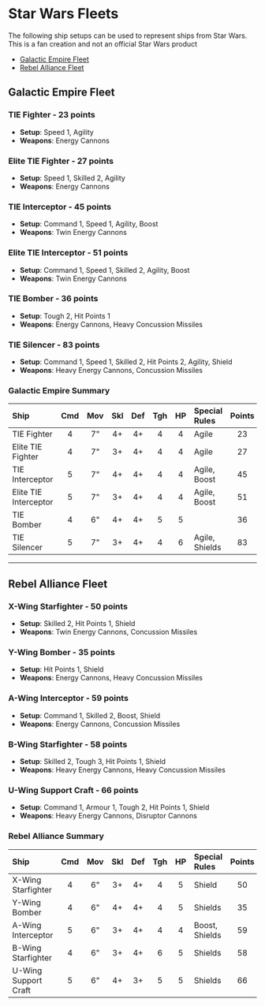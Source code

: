 # Star Wars Fleets

The following ship setups can be used to represent ships from Star Wars. This is a fan creation and not an official Star Wars product

- [Galactic Empire Fleet](#galactic-empire-fleet)
- [Rebel Alliance Fleet](#rebel-alliance-fleet)

## Galactic Empire Fleet

### TIE Fighter - 23 points

- **Setup**: Speed 1, Agility
- **Weapons**: Energy Cannons

### Elite TIE Fighter - 27 points

- **Setup**: Speed 1, Skilled 2, Agility
- **Weapons**: Energy Cannons

### TIE Interceptor - 45 points

- **Setup**: Command 1, Speed 1, Agility, Boost
- **Weapons**: Twin Energy Cannons

### Elite TIE Interceptor - 51 points

- **Setup**: Command 1, Speed 1, Skilled 2, Agility, Boost
- **Weapons**: Twin Energy Cannons

### TIE Bomber - 36 points

- **Setup**: Tough 2, Hit Points 1
- **Weapons**: Energy Cannons, Heavy Concussion Missiles

### TIE Silencer - 83 points

- **Setup**: Command 1, Speed 1, Skilled 2, Hit Points 2, Agility, Shield
- **Weapons**: Heavy Energy Cannons, Concussion Missiles

### Galactic Empire Summary

| Ship                    | Cmd | Mov | Skl | Def | Tgh | HP  | Special Rules         | Points |
| :---------------------- | :-: | :-: | :-: | :-: | :-: | :-: | :-------------------- | :----: |
| TIE Fighter             |  4  |  7" |  4+ |  4+ |  4  |  4  | Agile                 | 23     |
| Elite TIE Fighter       |  4  |  7" |  3+ |  4+ |  4  |  4  | Agile                 | 27     |
| TIE Interceptor         |  5  |  7" |  4+ |  4+ |  4  |  4  | Agile, Boost          | 45     |
| Elite TIE Interceptor   |  5  |  7" |  3+ |  4+ |  4  |  4  | Agile, Boost          | 51     |
| TIE Bomber              |  4  |  6" |  4+ |  4+ |  5  |  5  |                       | 36     |
| TIE Silencer            |  5  |  7" |  3+ |  4+ |  4  |  6  | Agile, Shields        | 83     |

---

## Rebel Alliance Fleet

### X-Wing Starfighter - 50 points

- **Setup**: Skilled 2, Hit Points 1, Shield
- **Weapons**: Twin Energy Cannons, Concussion Missiles

### Y-Wing Bomber - 35 points

- **Setup**: Hit Points 1, Shield
- **Weapons**: Energy Cannons, Heavy Concussion Missiles

### A-Wing Interceptor - 59 points

- **Setup**: Command 1, Skilled 2, Boost, Shield
- **Weapons**: Energy Cannons, Concussion Missiles

### B-Wing Starfighter - 58 points

- **Setup**: Skilled 2, Tough 3, Hit Points 1, Shield
- **Weapons**: Heavy Energy Cannons, Heavy Concussion Missiles

### U-Wing Support Craft - 66 points

- **Setup**: Command 1, Armour 1, Tough 2, Hit Points 1, Shield
- **Weapons**: Heavy Energy Cannons, Disruptor Cannons

### Rebel Alliance Summary

| Ship                      | Cmd | Mov | Skl | Def | Tgh | HP  | Special Rules         | Points |
| :------------------------ | :-: | :-: | :-: | :-: | :-: | :-: | :-------------------- | :----: |
| X-Wing Starfighter        |  4  |  6" |  3+ |  4+ |  4  |  5  | Shield                | 50     |
| Y-Wing Bomber             |  4  |  6" |  4+ |  4+ |  4  |  5  | Shields               | 35     |
| A-Wing Interceptor        |  5  |  6" |  3+ |  4+ |  4  |  4  | Boost, Shields        | 59     |
| B-Wing Starfighter        |  4  |  6" |  3+ |  4+ |  6  |  5  | Shields               | 58     |
| U-Wing Support Craft      |  5  |  6" |  4+ |  3+ |  5  |  5  | Shields               | 66     |
